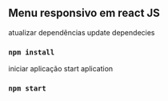 ## Menu responsivo em react JS



atualizar dependências
update dependecies
### `npm install`

iniciar aplicação
start aplication
### `npm start`